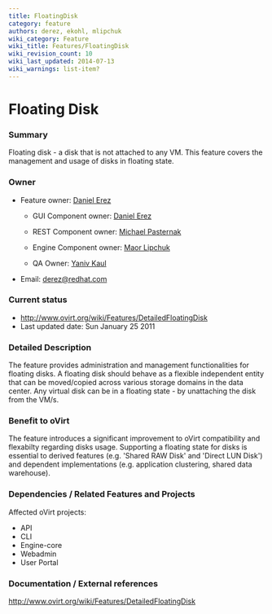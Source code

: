 ```yaml
---
title: FloatingDisk
category: feature
authors: derez, ekohl, mlipchuk
wiki_category: Feature
wiki_title: Features/FloatingDisk
wiki_revision_count: 10
wiki_last_updated: 2014-07-13
wiki_warnings: list-item?
---
```


# Floating Disk

### Summary

Floating disk - a disk that is not attached to any VM.
This feature covers the management and usage of disks in floating state.

### Owner

*   Feature owner: [ Daniel Erez](User:derez)

    * GUI Component owner: [ Daniel Erez](User:derez)

    * REST Component owner: [ Michael Pasternak](User:mpasternak)

    * Engine Component owner: [ Maor Lipchuk](User:mlipchuk)

    * QA Owner: [ Yaniv Kaul](User:ykaul)

*   Email: derez@redhat.com

### Current status

*   <http://www.ovirt.org/wiki/Features/DetailedFloatingDisk>
*   Last updated date: Sun January 25 2011

### Detailed Description

The feature provides administration and management functionalities for floating disks.
A floating disk should behave as a flexible independent entity that can be moved/copied across various storage domains in the data center.
Any virtual disk can be in a floating state - by unattaching the disk from the VM/s.

### Benefit to oVirt

The feature introduces a significant improvement to oVirt compatibility and flexabilty regarding disks usage.
Supporting a floating state for disks is essential to derived features (e.g. 'Shared RAW Disk' and 'Direct LUN Disk')
and dependent implementations (e.g. application clustering, shared data warehouse).

### Dependencies / Related Features and Projects

Affected oVirt projects:

*   API
*   CLI
*   Engine-core
*   Webadmin
*   User Portal

### Documentation / External references

<http://www.ovirt.org/wiki/Features/DetailedFloatingDisk>
